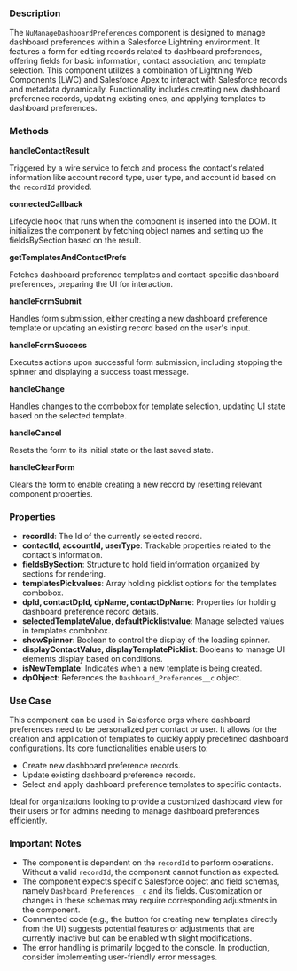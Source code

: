 ### Description

The `NuManageDashboardPreferences` component is designed to manage dashboard preferences within a Salesforce Lightning environment. It features a form for editing records related to dashboard preferences, offering fields for basic information, contact association, and template selection. This component utilizes a combination of Lightning Web Components (LWC) and Salesforce Apex to interact with Salesforce records and metadata dynamically. Functionality includes creating new dashboard preference records, updating existing ones, and applying templates to dashboard preferences.

### Methods

**handleContactResult**

Triggered by a wire service to fetch and process the contact's related information like account record type, user type, and account id based on the `recordId` provided.

**connectedCallback**

Lifecycle hook that runs when the component is inserted into the DOM. It initializes the component by fetching object names and setting up the fieldsBySection based on the result.

**getTemplatesAndContactPrefs**

Fetches dashboard preference templates and contact-specific dashboard preferences, preparing the UI for interaction.

**handleFormSubmit**

Handles form submission, either creating a new dashboard preference template or updating an existing record based on the user's input.

**handleFormSuccess**

Executes actions upon successful form submission, including stopping the spinner and displaying a success toast message.

**handleChange**

Handles changes to the combobox for template selection, updating UI state based on the selected template.

**handleCancel**

Resets the form to its initial state or the last saved state.

**handleClearForm**

Clears the form to enable creating a new record by resetting relevant component properties.

### Properties

- **recordId**: The Id of the currently selected record.
- **contactId, accountId, userType**: Trackable properties related to the contact's information.
- **fieldsBySection**: Structure to hold field information organized by sections for rendering.
- **templatesPickvalues**: Array holding picklist options for the templates combobox.
- **dpId, contactDpId, dpName, contactDpName**: Properties for holding dashboard preference record details.
- **selectedTemplateValue, defaultPicklistvalue**: Manage selected values in templates combobox.
- **showSpinner**: Boolean to control the display of the loading spinner.
- **displayContactValue, displayTemplatePicklist**: Booleans to manage UI elements display based on conditions.
- **isNewTemplate**: Indicates when a new template is being created.
- **dpObject**: References the `Dashboard_Preferences__c` object.

### Use Case

This component can be used in Salesforce orgs where dashboard preferences need to be personalized per contact or user. It allows for the creation and application of templates to quickly apply predefined dashboard configurations. Its core functionalities enable users to:

- Create new dashboard preference records.
- Update existing dashboard preference records.
- Select and apply dashboard preference templates to specific contacts.

Ideal for organizations looking to provide a customized dashboard view for their users or for admins needing to manage dashboard preferences efficiently.

### Important Notes

- The component is dependent on the `recordId` to perform operations. Without a valid `recordId`, the component cannot function as expected.
- The component expects specific Salesforce object and field schemas, namely `Dashboard_Preferences__c` and its fields. Customization or changes in these schemas may require corresponding adjustments in the component.
- Commented code (e.g., the button for creating new templates directly from the UI) suggests potential features or adjustments that are currently inactive but can be enabled with slight modifications.
- The error handling is primarily logged to the console. In production, consider implementing user-friendly error messages.